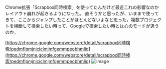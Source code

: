 
Chrome拡張「Scrapbox同時検索」を使ってたんだけど最近これの影響なのかレイアウト崩れが起きるようになった。
直そうかと思ったが、いままで使ってきて、ここからジャンプしたことがほとんどないよなと思った。複数プロジェクトを横断して検索したい時って、Googleで検索したい時とは心のモードが違うのか。

[https://chrome.google.com/webstore/detail/scrapbox同時検索/pedmflpmjniciclmjmfgemmpeobhmlid](https://chrome.google.com/webstore/detail/scrapbox同時検索/pedmflpmjniciclmjmfgemmpeobhmlid)
![image](https://gyazo.com/b4857f6d6094f28248d1df8d41905c46/thumb/1000)
